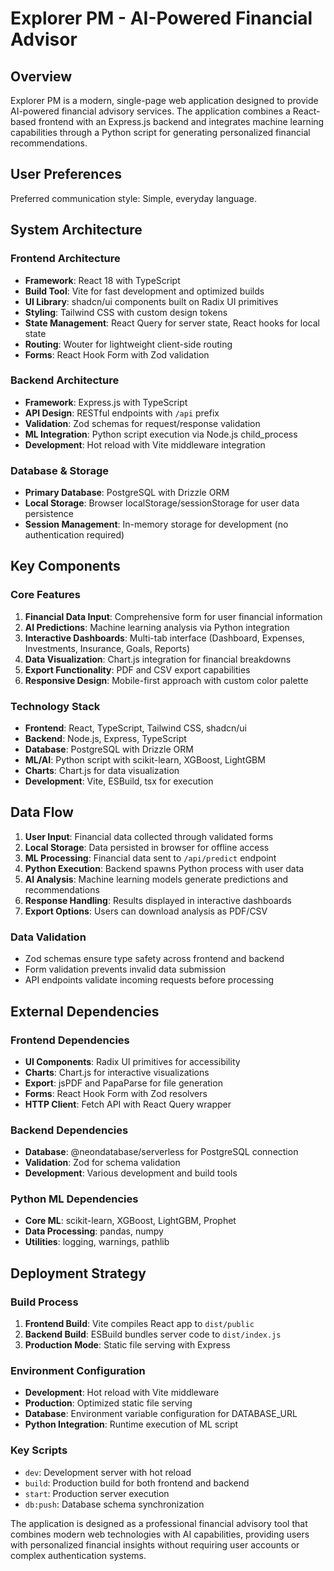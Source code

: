 # Explorer PM - AI-Powered Financial Advisor

## Overview

Explorer PM is a modern, single-page web application designed to provide AI-powered financial advisory services. The application combines a React-based frontend with an Express.js backend and integrates machine learning capabilities through a Python script for generating personalized financial recommendations.

## User Preferences

Preferred communication style: Simple, everyday language.

## System Architecture

### Frontend Architecture
- **Framework**: React 18 with TypeScript
- **Build Tool**: Vite for fast development and optimized builds
- **UI Library**: shadcn/ui components built on Radix UI primitives
- **Styling**: Tailwind CSS with custom design tokens
- **State Management**: React Query for server state, React hooks for local state
- **Routing**: Wouter for lightweight client-side routing
- **Forms**: React Hook Form with Zod validation

### Backend Architecture
- **Framework**: Express.js with TypeScript
- **API Design**: RESTful endpoints with `/api` prefix
- **Validation**: Zod schemas for request/response validation
- **ML Integration**: Python script execution via Node.js child_process
- **Development**: Hot reload with Vite middleware integration

### Database & Storage
- **Primary Database**: PostgreSQL with Drizzle ORM
- **Local Storage**: Browser localStorage/sessionStorage for user data persistence
- **Session Management**: In-memory storage for development (no authentication required)

## Key Components

### Core Features
1. **Financial Data Input**: Comprehensive form for user financial information
2. **AI Predictions**: Machine learning analysis via Python integration
3. **Interactive Dashboards**: Multi-tab interface (Dashboard, Expenses, Investments, Insurance, Goals, Reports)
4. **Data Visualization**: Chart.js integration for financial breakdowns
5. **Export Functionality**: PDF and CSV export capabilities
6. **Responsive Design**: Mobile-first approach with custom color palette

### Technology Stack
- **Frontend**: React, TypeScript, Tailwind CSS, shadcn/ui
- **Backend**: Node.js, Express, TypeScript
- **Database**: PostgreSQL with Drizzle ORM
- **ML/AI**: Python script with scikit-learn, XGBoost, LightGBM
- **Charts**: Chart.js for data visualization
- **Development**: Vite, ESBuild, tsx for execution

## Data Flow

1. **User Input**: Financial data collected through validated forms
2. **Local Storage**: Data persisted in browser for offline access
3. **ML Processing**: Financial data sent to `/api/predict` endpoint
4. **Python Execution**: Backend spawns Python process with user data
5. **AI Analysis**: Machine learning models generate predictions and recommendations
6. **Response Handling**: Results displayed in interactive dashboards
7. **Export Options**: Users can download analysis as PDF/CSV

### Data Validation
- Zod schemas ensure type safety across frontend and backend
- Form validation prevents invalid data submission
- API endpoints validate incoming requests before processing

## External Dependencies

### Frontend Dependencies
- **UI Components**: Radix UI primitives for accessibility
- **Charts**: Chart.js for interactive visualizations
- **Export**: jsPDF and PapaParse for file generation
- **Forms**: React Hook Form with Zod resolvers
- **HTTP Client**: Fetch API with React Query wrapper

### Backend Dependencies
- **Database**: @neondatabase/serverless for PostgreSQL connection
- **Validation**: Zod for schema validation
- **Development**: Various development and build tools

### Python ML Dependencies
- **Core ML**: scikit-learn, XGBoost, LightGBM, Prophet
- **Data Processing**: pandas, numpy
- **Utilities**: logging, warnings, pathlib

## Deployment Strategy

### Build Process
1. **Frontend Build**: Vite compiles React app to `dist/public`
2. **Backend Build**: ESBuild bundles server code to `dist/index.js`
3. **Production Mode**: Static file serving with Express

### Environment Configuration
- **Development**: Hot reload with Vite middleware
- **Production**: Optimized static file serving
- **Database**: Environment variable configuration for DATABASE_URL
- **Python Integration**: Runtime execution of ML script

### Key Scripts
- `dev`: Development server with hot reload
- `build`: Production build for both frontend and backend
- `start`: Production server execution
- `db:push`: Database schema synchronization

The application is designed as a professional financial advisory tool that combines modern web technologies with AI capabilities, providing users with personalized financial insights without requiring user accounts or complex authentication systems.
